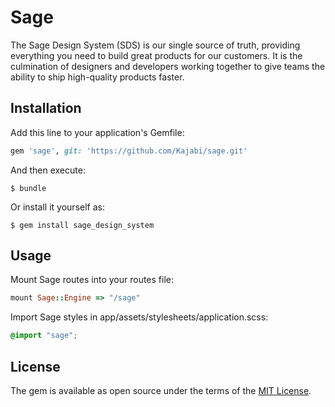 # Sage

The Sage Design System (SDS) is our single source of truth, providing everything you need to build great products for our customers. It is the culmination of designers and developers working together to give teams the ability to ship high-quality products faster.

## Installation

Add this line to your application's Gemfile:

```ruby
gem 'sage', git: 'https://github.com/Kajabi/sage.git'
```

And then execute:

    $ bundle

Or install it yourself as:

    $ gem install sage_design_system

## Usage

Mount Sage routes into your routes file:

```ruby
mount Sage::Engine => "/sage"
```

Import Sage styles in app/assets/stylesheets/application.scss:

```scss
@import "sage";
```

## License

The gem is available as open source under the terms of the [MIT License](https://opensource.org/licenses/MIT).
